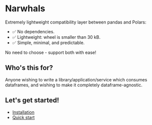 # Narwhals

Extremely lightweight compatibility layer between pandas and Polars:

- ✅ No dependencies.
- ✅ Lightweight: wheel is smaller than 30 kB.
- ✅ Simple, minimal, and predictable.

No need to choose - support both with ease!

## Who's this for?

Anyone wishing to write a library/application/service which consumes dataframes, and wishing to make it
completely dataframe-agnostic.

## Let's get started!

- [Installation](installation.md)
- [Quick start](quick_start.md)
